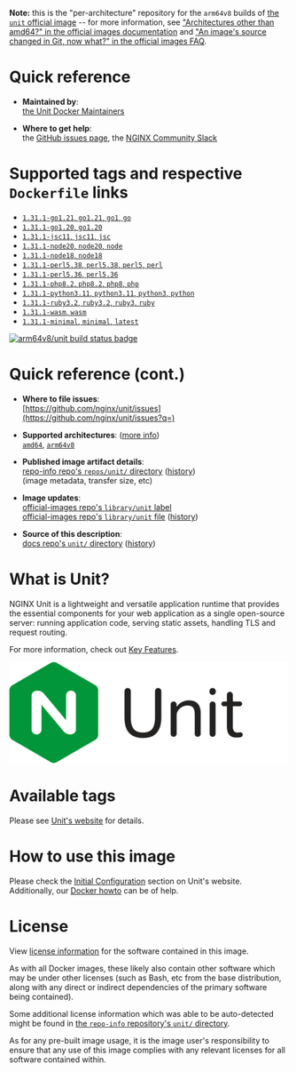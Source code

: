 <!--

********************************************************************************

WARNING:

    DO NOT EDIT "unit/README.md"

    IT IS AUTO-GENERATED

    (from the other files in "unit/" combined with a set of templates)

********************************************************************************

-->

**Note:** this is the "per-architecture" repository for the `arm64v8` builds of [the `unit` official image](https://hub.docker.com/_/unit) -- for more information, see ["Architectures other than amd64?" in the official images documentation](https://github.com/docker-library/official-images#architectures-other-than-amd64) and ["An image's source changed in Git, now what?" in the official images FAQ](https://github.com/docker-library/faq#an-images-source-changed-in-git-now-what).

# Quick reference

-	**Maintained by**:  
	[the Unit Docker Maintainers](https://github.com/nginx/unit)

-	**Where to get help**:  
	the [GitHub issues page](https://github.com/nginx/unit/issues), the [NGINX Community Slack](https://community.nginx.org/joinslack)

# Supported tags and respective `Dockerfile` links

-	[`1.31.1-go1.21`, `go1.21`, `go1`, `go`](https://github.com/nginx/unit/blob/fb33ec86a3b6ca6a844dfa6980bb9e083094abec/pkg/docker/Dockerfile.go1.21)
-	[`1.31.1-go1.20`, `go1.20`](https://github.com/nginx/unit/blob/fb33ec86a3b6ca6a844dfa6980bb9e083094abec/pkg/docker/Dockerfile.go1.20)
-	[`1.31.1-jsc11`, `jsc11`, `jsc`](https://github.com/nginx/unit/blob/fb33ec86a3b6ca6a844dfa6980bb9e083094abec/pkg/docker/Dockerfile.jsc11)
-	[`1.31.1-node20`, `node20`, `node`](https://github.com/nginx/unit/blob/fb33ec86a3b6ca6a844dfa6980bb9e083094abec/pkg/docker/Dockerfile.node20)
-	[`1.31.1-node18`, `node18`](https://github.com/nginx/unit/blob/fb33ec86a3b6ca6a844dfa6980bb9e083094abec/pkg/docker/Dockerfile.node18)
-	[`1.31.1-perl5.38`, `perl5.38`, `perl5`, `perl`](https://github.com/nginx/unit/blob/fb33ec86a3b6ca6a844dfa6980bb9e083094abec/pkg/docker/Dockerfile.perl5.38)
-	[`1.31.1-perl5.36`, `perl5.36`](https://github.com/nginx/unit/blob/fb33ec86a3b6ca6a844dfa6980bb9e083094abec/pkg/docker/Dockerfile.perl5.36)
-	[`1.31.1-php8.2`, `php8.2`, `php8`, `php`](https://github.com/nginx/unit/blob/fb33ec86a3b6ca6a844dfa6980bb9e083094abec/pkg/docker/Dockerfile.php8.2)
-	[`1.31.1-python3.11`, `python3.11`, `python3`, `python`](https://github.com/nginx/unit/blob/fb33ec86a3b6ca6a844dfa6980bb9e083094abec/pkg/docker/Dockerfile.python3.11)
-	[`1.31.1-ruby3.2`, `ruby3.2`, `ruby3`, `ruby`](https://github.com/nginx/unit/blob/fb33ec86a3b6ca6a844dfa6980bb9e083094abec/pkg/docker/Dockerfile.ruby3.2)
-	[`1.31.1-wasm`, `wasm`](https://github.com/nginx/unit/blob/fb33ec86a3b6ca6a844dfa6980bb9e083094abec/pkg/docker/Dockerfile.wasm)
-	[`1.31.1-minimal`, `minimal`, `latest`](https://github.com/nginx/unit/blob/fb33ec86a3b6ca6a844dfa6980bb9e083094abec/pkg/docker/Dockerfile.minimal)

[![arm64v8/unit build status badge](https://img.shields.io/jenkins/s/https/doi-janky.infosiftr.net/job/multiarch/job/arm64v8/job/unit.svg?label=arm64v8/unit%20%20build%20job)](https://doi-janky.infosiftr.net/job/multiarch/job/arm64v8/job/unit/)

# Quick reference (cont.)

-	**Where to file issues**:  
	[https://github.com/nginx/unit/issues](https://github.com/nginx/unit/issues?q=)

-	**Supported architectures**: ([more info](https://github.com/docker-library/official-images#architectures-other-than-amd64))  
	[`amd64`](https://hub.docker.com/r/amd64/unit/), [`arm64v8`](https://hub.docker.com/r/arm64v8/unit/)

-	**Published image artifact details**:  
	[repo-info repo's `repos/unit/` directory](https://github.com/docker-library/repo-info/blob/master/repos/unit) ([history](https://github.com/docker-library/repo-info/commits/master/repos/unit))  
	(image metadata, transfer size, etc)

-	**Image updates**:  
	[official-images repo's `library/unit` label](https://github.com/docker-library/official-images/issues?q=label%3Alibrary%2Funit)  
	[official-images repo's `library/unit` file](https://github.com/docker-library/official-images/blob/master/library/unit) ([history](https://github.com/docker-library/official-images/commits/master/library/unit))

-	**Source of this description**:  
	[docs repo's `unit/` directory](https://github.com/docker-library/docs/tree/master/unit) ([history](https://github.com/docker-library/docs/commits/master/unit))

# What is Unit?

NGINX Unit is a lightweight and versatile application runtime that provides the essential components for your web application as a single open-source server: running application code, serving static assets, handling TLS and request routing.

For more information, check out [Key Features](https://unit.nginx.org/keyfeatures).

![logo](https://raw.githubusercontent.com/docker-library/docs/d6e69ebb56fe6890bd6ec587295ff1d67e2849fe/unit/logo.svg?sanitize=true)

# Available tags

Please see [Unit's website](https://unit.nginx.org/installation/#docker-images) for details.

# How to use this image

Please check the [Initial Configuration](https://unit.nginx.org/installation/#initial-configuration) section on Unit's website. Additionally, our [Docker howto](https://unit.nginx.org/howto/docker/) can be of help.

# License

View [license information](https://raw.githubusercontent.com/nginx/unit/master/LICENSE) for the software contained in this image.

As with all Docker images, these likely also contain other software which may be under other licenses (such as Bash, etc from the base distribution, along with any direct or indirect dependencies of the primary software being contained).

Some additional license information which was able to be auto-detected might be found in [the `repo-info` repository's `unit/` directory](https://github.com/docker-library/repo-info/tree/master/repos/unit).

As for any pre-built image usage, it is the image user's responsibility to ensure that any use of this image complies with any relevant licenses for all software contained within.
